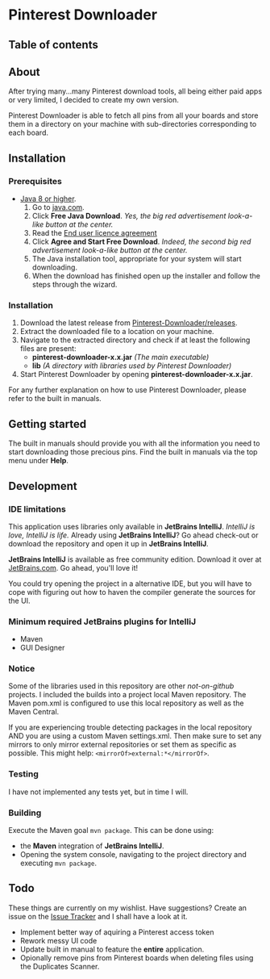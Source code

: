 # Pinterest Downloader

## Table of contents

## About
After trying many...many Pinterest download tools, all being either paid apps or very limited,
I decided to create my own version.

Pinterest Downloader is able to fetch all pins from all your boards and store them in a directory
on your machine with sub-directories corresponding to each board.

## Installation

### Prerequisites

* [Java 8 or higher](https://www.java.com/en/).
    1. Go to [java.com](https://www.java.com/en/).
    2. Click **Free Java Download**. *Yes, the big red advertisement look-a-like button at the center.*
    3. Read the [End user licence agreement](http://www.oracle.com/technetwork/java/javase/terms/license/)
    4. Click **Agree and Start Free Download**. *Indeed, the second big red advertisement look-a-like button at the center.*
    5. The Java installation tool, appropriate for your system will start downloading.
    6. When the download has finished open up the installer and follow the steps through the wizard.

### Installation

1. Download the latest release from [Pinterest-Downloader/releases](https://github.com/Juraji/Pinterest-Downloader/releases).
2. Extract the downloaded file to a location on your machine.
3. Navigate to the extracted directory and check if at least the following files are present:
    * **pinterest-downloader-x.x.jar** *(The main executable)*
    * **lib** *(A directory with libraries used by Pinterest Downloader)*
4. Start Pinterest Downloader by opening **pinterest-downloader-x.x.jar**.

For any further explanation on how to use Pinterest Downloader, please refer to the built in manuals.

## Getting started

The built in manuals should provide you with all the information you need to start downloading those precious pins.
Find the built in manuals via the top menu under **Help**.

## Development

### IDE limitations
This application uses libraries only available in **JetBrains IntelliJ**. *IntelliJ is love, IntelliJ is life.*
Already using **JetBrains IntelliJ**? Go ahead check-out or download the repository and open it up in **JetBrains IntelliJ**.

**JetBrains IntelliJ** is available as free community edition. Download it over at [JetBrains.com](http://www.JetBrains.com/idea/#chooseYourEdition).
Go ahead, you'll love it!

You could try opening the project in a alternative IDE, but you will have to cope with figuring out how to haven the compiler
generate the sources for the UI.

### Minimum required JetBrains plugins for IntelliJ
* Maven
* GUI Designer

### Notice
Some of the libraries used in this repository are other *not-on-github* projects. I included the builds into a project local
Maven repository. The Maven pom.xml is configured to use this local repository as well as the Maven Central.

If you are experiencing trouble detecting packages in the local repository AND you are using a custom Maven settings.xml.
Then make sure to set any mirrors to only mirror external repositories or set them as specific as possible.
This might help: `<mirrorOf>external:*</mirrorOf>`.

### Testing
I have not implemented any tests yet, but in time I will.

### Building
Execute the Maven goal `mvn package`. This can be done using:

* the **Maven** integration of **JetBrains IntelliJ**.
* Opening the system console, navigating to the project directory and executing `mvn package`.

## Todo
These things are currently on my wishlist. Have suggestions? Create an issue on the [Issue Tracker](https://github.com/Juraji/Pinterest-Downloader/issues) and I shall have a look at it.

* Implement better way of aquiring a Pinterest access token
* Rework messy UI code
* Update built in manual to feature the **entire** application.
* Opionally remove pins from Pinterest boards when deleting files using the Duplicates Scanner.